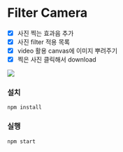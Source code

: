 # Filter Camera

- [x] 사진 찍는 효과음 추가
- [x] 사진 filter 적용 목록
- [x] video 활용 canvas에 이미지 뿌려주기
- [x] 찍은 사진 클릭해서 download

<img src="https://user-images.githubusercontent.com/30601503/92328087-626a0800-f099-11ea-81e2-67ceb152e7a5.gif"/>

### 설치

```
npm install

```

### 실행

```
npm start

```

